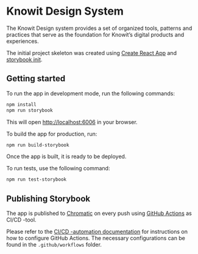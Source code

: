 # Knowit Design System

The Knowit Design system provides a set of organized tools, patterns and practices that serve as the foundation for Knowit’s digital products and experiences.

The initial project skeleton was created using [Create React App](https://github.com/facebook/create-react-app) and [storybook init](https://storybook.js.org/docs/react/get-started/install).

## Getting started

To run the app in development mode, run the following commands:

```bash
npm install
npm run storybook
```

This will open [http://localhost:6006](http://localhost:6006) in your browser.

To build the app for production, run:

```bash
npm run build-storybook
```

Once the app is built, it is ready to be deployed.

To run tests, use the following command:

```bash
npm run test-storybook
```

## Publishing Storybook

The app is published to [Chromatic](https://www.chromatic.com/) on every push using [GitHub Actions](https://github.com/features/actions) as CI/CD -tool.

Please refer to the [CI/CD -automation documentation](https://www.chromatic.com/docs/github-actions) for instructions on how to configure GitHub Actions. The necessary configurations can be found in the `.github/workflows` folder.
